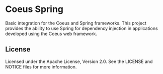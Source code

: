 
# Coeus Spring

Basic integration for the Coeus and Spring frameworks. This project provides
the ability to use Spring for dependency injection in applications developed
using the Coeus web framework.  

## License

Licensed under the Apache License, Version 2.0. See the LICENSE and NOTICE
files for more information.


